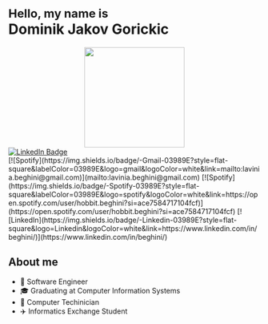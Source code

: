 <h1>
<sub> Hello, my name is </sub> <br>
Dominik Jakov Gorickic <br>
</h1>

<div id="header" align="center">
  <img src="https://media.giphy.com/media/gjrYDwbjnK8x36xZIO/giphy.gif" width="200"/>
</div>

<div id="badges">
  <a href="https://www.linkedin.com/in/dominik-jakov-gorickic-a23429225/">
    <img src="https://img.shields.io/badge/LinkedIn-blue?style=for-the-badge&logo=linkedin&logoColor=white" alt="LinkedIn Badge"/>
  </a>
 </div>
[![Spotify](https://img.shields.io/badge/-Gmail-03989E?style=flat-square&labelColor=03989E&logo=gmail&logoColor=white&link=mailto:lavinia.beghini@gmail.com)](mailto:lavinia.beghini@gmail.com)
[![Spotify](https://img.shields.io/badge/-Spotify-03989E?style=flat-square&labelColor=03989E&logo=spotify&logoColor=white&link=https://open.spotify.com/user/hobbit.beghini?si=ace7584717104fcf)](https://open.spotify.com/user/hobbit.beghini?si=ace7584717104fcf)
[![LinkedIn](https://img.shields.io/badge/-Linkedin-03989E?style=flat-square&logo=Linkedin&logoColor=white&link=https://www.linkedin.com/in/beghini/)](https://www.linkedin.com/in/beghini/)





## About me

- 🚀 Software Engineer
- 🎓 Graduating at Computer Information Systems 
- 💾 Computer Techinician 
- ✈️ Informatics Exchange Student

